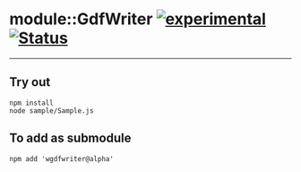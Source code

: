
# module::GdfWriter [![experimental](https://img.shields.io/badge/stability-experimental-orange.svg)](https://github.com/emersion/stability-badges#experimental) [![Status](https://github.com/Wandalen/wGdfWriter/workflows/Test/badge.svg)](https://github.com/Wandalen/wGdfWriter/actions?query=workflow%3ATest)

___

## Try out
```
npm install
node sample/Sample.js
```

## To add as submodule
```
npm add 'wgdfwriter@alpha'
```

